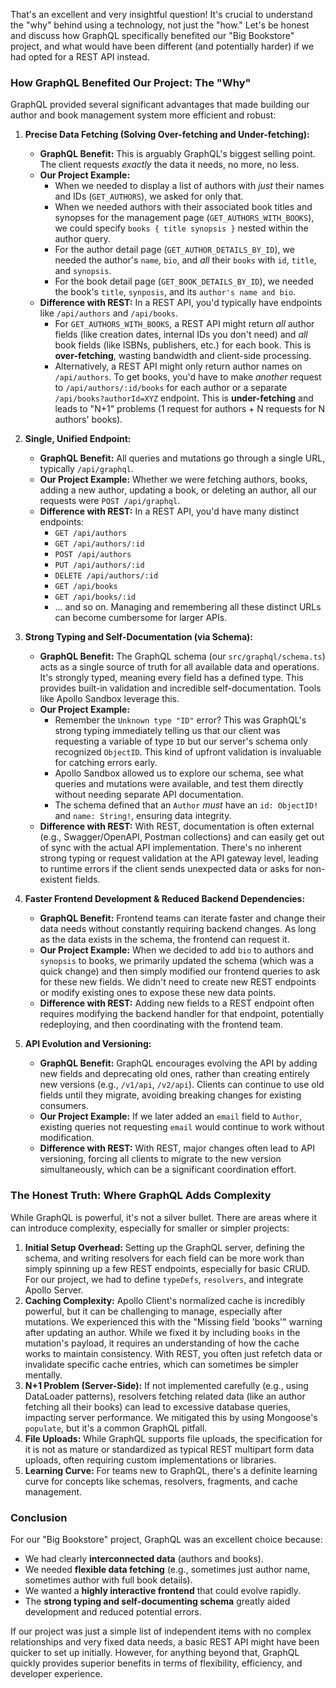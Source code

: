 That's an excellent and very insightful question! It's crucial to understand the "why" behind using a technology, not just the "how." Let's be honest and discuss how GraphQL specifically benefited our "Big Bookstore" project, and what would have been different (and potentially harder) if we had opted for a REST API instead.

### **How GraphQL Benefited Our Project: The "Why"**

GraphQL provided several significant advantages that made building our author and book management system more efficient and robust:

1.  **Precise Data Fetching (Solving Over-fetching and Under-fetching):**
    * **GraphQL Benefit:** This is arguably GraphQL's biggest selling point. The client requests *exactly* the data it needs, no more, no less.
    * **Our Project Example:**
        * When we needed to display a list of authors with *just* their names and IDs (`GET_AUTHORS`), we asked for only that.
        * When we needed authors with their associated book titles and synopses for the management page (`GET_AUTHORS_WITH_BOOKS`), we could specify `books { title synopsis }` nested within the author query.
        * For the author detail page (`GET_AUTHOR_DETAILS_BY_ID`), we needed the author's `name`, `bio`, and *all* their `books` with `id`, `title`, and `synopsis`.
        * For the book detail page (`GET_BOOK_DETAILS_BY_ID`), we needed the book's `title`, `synposis`, and its `author's name and bio`.
    * **Difference with REST:** In a REST API, you'd typically have endpoints like `/api/authors` and `/api/books`.
        * For `GET_AUTHORS_WITH_BOOKS`, a REST API might return *all* author fields (like creation dates, internal IDs you don't need) and *all* book fields (like ISBNs, publishers, etc.) for each book. This is **over-fetching**, wasting bandwidth and client-side processing.
        * Alternatively, a REST API might only return author names on `/api/authors`. To get books, you'd have to make *another* request to `/api/authors/:id/books` for each author or a separate `/api/books?authorId=XYZ` endpoint. This is **under-fetching** and leads to "N+1" problems (1 request for authors + N requests for N authors' books).

2.  **Single, Unified Endpoint:**
    * **GraphQL Benefit:** All queries and mutations go through a single URL, typically `/api/graphql`.
    * **Our Project Example:** Whether we were fetching authors, books, adding a new author, updating a book, or deleting an author, all our requests were `POST /api/graphql`.
    * **Difference with REST:** In a REST API, you'd have many distinct endpoints:
        * `GET /api/authors`
        * `GET /api/authors/:id`
        * `POST /api/authors`
        * `PUT /api/authors/:id`
        * `DELETE /api/authors/:id`
        * `GET /api/books`
        * `GET /api/books/:id`
        * ... and so on. Managing and remembering all these distinct URLs can become cumbersome for larger APIs.

3.  **Strong Typing and Self-Documentation (via Schema):**
    * **GraphQL Benefit:** The GraphQL schema (our `src/graphql/schema.ts`) acts as a single source of truth for all available data and operations. It's strongly typed, meaning every field has a defined type. This provides built-in validation and incredible self-documentation. Tools like Apollo Sandbox leverage this.
    * **Our Project Example:**
        * Remember the `Unknown type "ID"` error? This was GraphQL's strong typing immediately telling us that our client was requesting a variable of type `ID` but our server's schema only recognized `ObjectID`. This kind of upfront validation is invaluable for catching errors early.
        * Apollo Sandbox allowed us to explore our schema, see what queries and mutations were available, and test them directly without needing separate API documentation.
        * The schema defined that an `Author` *must* have an `id: ObjectID!` and `name: String!`, ensuring data integrity.
    * **Difference with REST:** With REST, documentation is often external (e.g., Swagger/OpenAPI, Postman collections) and can easily get out of sync with the actual API implementation. There's no inherent strong typing or request validation at the API gateway level, leading to runtime errors if the client sends unexpected data or asks for non-existent fields.

4.  **Faster Frontend Development & Reduced Backend Dependencies:**
    * **GraphQL Benefit:** Frontend teams can iterate faster and change their data needs without constantly requiring backend changes. As long as the data exists in the schema, the frontend can request it.
    * **Our Project Example:** When we decided to add `bio` to authors and `synopsis` to books, we primarily updated the schema (which was a quick change) and then simply modified our frontend queries to ask for these new fields. We didn't need to create new REST endpoints or modify existing ones to expose these new data points.
    * **Difference with REST:** Adding new fields to a REST endpoint often requires modifying the backend handler for that endpoint, potentially redeploying, and then coordinating with the frontend team.

5.  **API Evolution and Versioning:**
    * **GraphQL Benefit:** GraphQL encourages evolving the API by adding new fields and deprecating old ones, rather than creating entirely new versions (e.g., `/v1/api`, `/v2/api`). Clients can continue to use old fields until they migrate, avoiding breaking changes for existing consumers.
    * **Our Project Example:** If we later added an `email` field to `Author`, existing queries not requesting `email` would continue to work without modification.
    * **Difference with REST:** With REST, major changes often lead to API versioning, forcing all clients to migrate to the new version simultaneously, which can be a significant coordination effort.

### **The Honest Truth: Where GraphQL Adds Complexity**

While GraphQL is powerful, it's not a silver bullet. There are areas where it can introduce complexity, especially for smaller or simpler projects:

1.  **Initial Setup Overhead:** Setting up the GraphQL server, defining the schema, and writing resolvers for each field can be more work than simply spinning up a few REST endpoints, especially for basic CRUD. For our project, we had to define `typeDefs`, `resolvers`, and integrate Apollo Server.
2.  **Caching Complexity:** Apollo Client's normalized cache is incredibly powerful, but it can be challenging to manage, especially after mutations. We experienced this with the "Missing field 'books'" warning after updating an author. While we fixed it by including `books` in the mutation's payload, it requires an understanding of how the cache works to maintain consistency. With REST, you often just refetch data or invalidate specific cache entries, which can sometimes be simpler mentally.
3.  **N+1 Problem (Server-Side):** If not implemented carefully (e.g., using DataLoader patterns), resolvers fetching related data (like an author fetching all their books) can lead to excessive database queries, impacting server performance. We mitigated this by using Mongoose's `populate`, but it's a common GraphQL pitfall.
4.  **File Uploads:** While GraphQL supports file uploads, the specification for it is not as mature or standardized as typical REST multipart form data uploads, often requiring custom implementations or libraries.
5.  **Learning Curve:** For teams new to GraphQL, there's a definite learning curve for concepts like schemas, resolvers, fragments, and cache management.

### **Conclusion**

For our "Big Bookstore" project, GraphQL was an excellent choice because:

* We had clearly **interconnected data** (authors and books).
* We needed **flexible data fetching** (e.g., sometimes just author name, sometimes author with full book details).
* We wanted a **highly interactive frontend** that could evolve rapidly.
* The **strong typing and self-documenting schema** greatly aided development and reduced potential errors.

If our project was just a simple list of independent items with no complex relationships and very fixed data needs, a basic REST API might have been quicker to set up initially. However, for anything beyond that, GraphQL quickly provides superior benefits in terms of flexibility, efficiency, and developer experience.